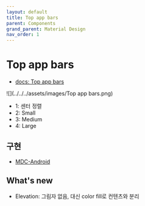 ```yaml
---
layout: default
title: Top app bars
parent: Components
grand_parent: Material Design
nav_order: 1
---
```


# Top app bars

- [docs: Top app bars](https://m3.material.io/components/top-app-bar/overview)

![](../../../assets/images/Top app bars.png)

- 1: 센터 정렬
- 2: Small
- 3: Medium
- 4: Large

## 구현

- [MDC-Android](https://github.com/material-components/material-components-android/blob/master/docs/components/TopAppBar.md)

## What's new

- Elevation: 그림자 없음, 대신 color fill로 컨텐츠와 분리

